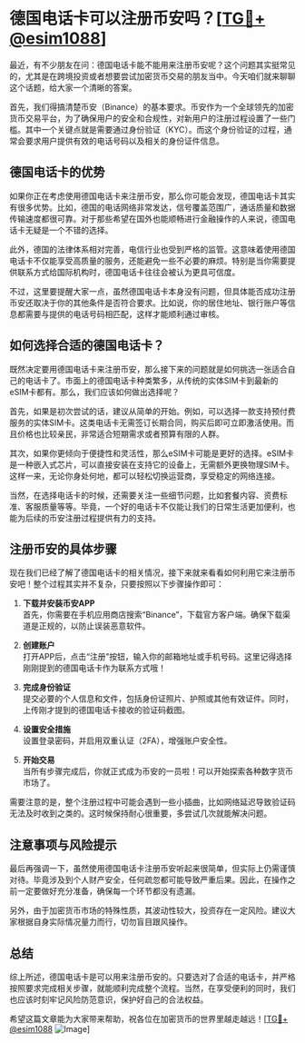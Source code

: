 # 德国电话卡可以注册币安吗？[[TG💪+ @esim1088](https://t.me/s/esim1088)]

最近，有不少朋友在问：德国电话卡能不能用来注册币安呢？这个问题其实挺常见的，尤其是在跨境投资或者想要尝试加密货币交易的朋友当中。今天咱们就来聊聊这个话题，给大家一个清晰的答案。

首先，我们得搞清楚币安（Binance）的基本要求。币安作为一个全球领先的加密货币交易平台，为了确保用户的安全和合规性，对新用户的注册过程设置了一些门槛。其中一个关键点就是需要通过身份验证（KYC）。而这个身份验证的过程，通常会要求用户提供有效的电话号码以及相关的身份证件信息。

## 德国电话卡的优势

如果你正在考虑使用德国电话卡来注册币安，那么你可能会发现，德国电话卡其实有很多优势。比如，德国的电话网络非常发达，信号覆盖范围广，通话质量和数据传输速度都很可靠。对于那些希望在国外也能顺畅进行金融操作的人来说，德国电话卡无疑是一个不错的选择。

此外，德国的法律体系相对完善，电信行业也受到严格的监管。这意味着使用德国电话卡不仅能享受高质量的服务，还能避免一些不必要的麻烦。特别是当你需要提供联系方式给国际机构时，德国电话卡往往会被认为更具可信度。

不过，这里要提醒大家一点，虽然德国电话卡本身没有问题，但具体能否成功注册币安还取决于你的其他条件是否符合要求。比如说，你的居住地址、银行账户等信息都需要与提供的电话号码相匹配，这样才能顺利通过审核。

## 如何选择合适的德国电话卡？

既然决定要用德国电话卡来注册币安，那么接下来的问题就是如何挑选一张适合自己的电话卡了。市面上的德国电话卡种类繁多，从传统的实体SIM卡到最新的eSIM卡都有。那么，我们应该如何做出选择呢？

首先，如果是初次尝试的话，建议从简单的开始。例如，可以选择一款支持预付费服务的实体SIM卡。这类电话卡无需签订长期合同，购买后即可立即激活使用。而且价格也比较亲民，非常适合短期需求或者预算有限的人群。

其次，如果你更倾向于便捷性和灵活性，那么eSIM卡可能是更好的选择。eSIM卡是一种嵌入式芯片，可以直接安装在支持它的设备上，无需额外更换物理SIM卡。这样一来，无论你身处何地，都可以轻松切换运营商，享受稳定的网络连接。

当然，在选择电话卡的时候，还需要关注一些细节问题，比如套餐内容、资费标准、客服质量等等。毕竟，一个好的电话卡不仅能让我们的日常生活更加便利，也能为后续的币安注册过程提供有力的支持。

## 注册币安的具体步骤

现在我们已经了解了德国电话卡的相关情况，接下来就来看看如何利用它来注册币安吧！整个过程其实并不复杂，只要按照以下步骤操作即可：

1. **下载并安装币安APP**  
   首先，你需要在手机应用商店搜索“Binance”，下载官方客户端。确保下载渠道是正规的，以防止误装恶意软件。

2. **创建账户**  
   打开APP后，点击“注册”按钮，输入你的邮箱地址或手机号码。这里记得选择刚刚提到的德国电话卡作为联系方式哦！

3. **完成身份验证**  
   提交必要的个人信息和文件，包括身份证照片、护照或其他有效证件。同时，上传刚才提到的德国电话卡接收的验证码截图。

4. **设置安全措施**  
   设置登录密码，并启用双重认证（2FA），增强账户安全性。

5. **开始交易**  
   当所有步骤完成后，你就正式成为币安的一员啦！可以开始探索各种数字货币市场了。

需要注意的是，整个注册过程中可能会遇到一些小插曲，比如网络延迟导致验证码无法及时收到之类的。这时候保持耐心很重要，多尝试几次就能解决问题。

## 注意事项与风险提示

最后再强调一下，虽然使用德国电话卡注册币安听起来很简单，但实际上仍需谨慎对待。毕竟涉及到个人财产安全，任何疏忽都可能导致严重后果。因此，在操作之前一定要做好充分准备，确保每一个环节都没有遗漏。

另外，由于加密货币市场的特殊性质，其波动性较大，投资存在一定风险。建议大家根据自身实际情况量力而行，切勿盲目跟风操作。

## 总结

综上所述，德国电话卡是可以用来注册币安的。只要选对了合适的电话卡，并严格按照要求完成相关步骤，就能顺利完成整个流程。当然，在享受便利的同时，我们也应该时刻牢记风险防范意识，保护好自己的合法权益。

希望这篇文章能为大家带来帮助，祝各位在加密货币的世界里越走越远！[[TG💪+ @esim1088](https://t.me/s/esim1088) ![Image](https://i.postimg.cc/4NQfJmqS/Snipaste-2025-05-13-00-14-12.png)]